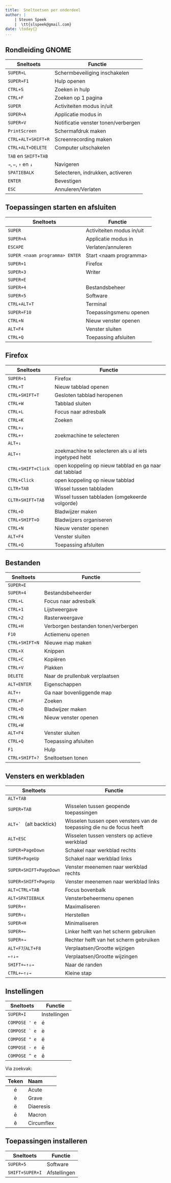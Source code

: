 ```yaml
---
title:  Sneltoetsen per onderdeel
author: |
    | Steven Speek 
    |  \tt{slspeek@gmail.com}
date: \today{}
...
```

## Rondleiding GNOME
|Sneltoets|Functie|
|-----------|---------|
|```SUPER+L```| Schermbeveiliging inschakelen|
|```SUPER+F1```|Hulp openen|
|```CTRL+S```|Zoeken in hulp|
|```CTRL+F```|Zoeken op 1 pagina|
|```SUPER```|Activiteiten modus in/uit|
|```SUPER+A```|Applicatie modus in|
|```SUPER+V```|Notificatie venster tonen/verbergen|
|```PrintScreen```|Schermafdruk maken|
|```CTRL+ALT+SHIFT+R```|Screenrecording maken|
|```CTRL+ALT+DELETE```|Computer uitschakelen|
|```TAB``` en ```SHIFT+TAB```|| 
|```→```, ```←```, ```↑``` en ```↓```|Navigeren|
|```SPATIEBALK```|Selecteren, indrukken, activeren| 
|```ENTER```|Bevestigen|
|```ESC```|Annuleren/Verlaten| 


## Toepassingen starten en afsluiten 
|Sneltoets|Functie|
|-----------|---------|
|```SUPER```|Activiteiten modus in/uit|
|```SUPER+A```|Applicatie modus in|
|```ESCAPE```|Verlaten/annuleren|
|```SUPER <naam programma> ENTER```|Start \<naam programma\>|
|```SUPER+1```|Firefox|
|```SUPER+3```|Writer|
|```SUPER+E```| |
|```SUPER+4```|Bestandsbeheer|
|```SUPER+5```|Software|
|```CTRL+ALT+T```|Terminal|
|```SUPER+F10```|Toepassingsmenu openen|
|```CTRL+N```|Nieuw venster openen|
|```ALT+F4```|Venster sluiten|
|```CTRL+Q```|Toepassing afsluiten|

## Firefox
|Sneltoets|Functie|
|-----------|---------|
|```SUPER+1```|Firefox|
|```CTRL+T```|Nieuw tabblad openen|
|```CTRL+SHIFT+T```|Gesloten tabblad heropenen|
|```CTRL+W```|Tabblad sluiten|
|```CTRL+L```|Focus naar adresbalk|
|```CTRL+K```|Zoeken|
|```CTRL+↓```||
|```CTRL+↑```| zoekmachine te selecteren|
|```ALT+↓```||
|```ALT+↑```|zoekmachine te selecteren als u al iets ingetyped hebt|
|```CTRL+SHIFT+Click```|open koppeling op nieuw tabblad en ga naar dat tabblad|
|```CTRL+Click```|open koppeling op nieuw tabblad|
|```CLTR+TAB```|Wissel tussen tabbladen|
|```CLTR+SHIFT+TAB```|Wissel tussen tabbladen (omgekeerde volgorde)|
|```CTRL+D```|Bladwijzer maken|
|```CTRL+SHIFT+O```|Bladwijzers organiseren|
|```CTRL+N```|Nieuw venster openen|
|```ALT+F4```|Venster sluiten|
|```CTRL+Q```|Toepassing afsluiten|


## Bestanden
|Sneltoets|Functie|
|-----------|---------|
|```SUPER+E```||
|```SUPER+4```|Bestandsbeheerder|
|```CTRL+L```|Focus naar adresbalk|
|```CTRL+1```|Lijstweergave|
|```CTRL+2```|Rasterweergave|
|```CTRL+H```|Verborgen bestanden tonen/verbergen|
|```F10```|Actiemenu openen|
|```CTRL+SHIFT+N```|Nieuwe map maken|
|```CTRL+X```|Knippen|
|```CTRL+C```|Kopiëren|
|```CTRL+V```|Plakken|
|```DELETE```|Naar de prullenbak verplaatsen|
|```ALT+ENTER```|Eigenschappen|
|```ALT+↑```|Ga naar bovenliggende map|
|```CTRL+F```|Zoeken|
|```CTRL+D```|Bladwijzer maken|
|```CTRL+N```|Nieuw venster openen|
|```CTRL+W```||
|```ALT+F4```|Venster sluiten|
|```CTRL+Q```|Toepassing afsluiten|
|```F1```|Hulp|
|```CTRL+SHIFT+?```|Sneltoetsen tonen|

## Vensters en werkbladen
|Sneltoets|Functie|
|-----|---------|
|```ALT+TAB```||
|```SUPER+TAB```|Wisselen tussen geopende toepassingen|
|```ALT+` ``` (alt backtick) |Wisselen tussen open vensters van de toepassing die nu de focus heeft|
|```ALT+ESC```| Wisselen tussen vensters op actieve werkblad|
|```SUPER+PageDown```|Schakel naar werkblad rechts|
|```SUPER+PageUp```|Schakel naar werkblad links|
|```SUPER+SHIFT+PageDown```|Venster meenemen naar werkblad rechts|
|```SUPER+SHIFT+PageUp```|Venster meenemen naar werkblad links|
|```ALT+CTRL+TAB```|Focus bovenbalk|
|```ALT+SPATIEBALK```|Vensterbeheermenu openen|
|```SUPER+↑```|Maximaliseren|
|```SUPER+↓```|Herstellen|
|```SUPER+H```|Minimaliseren|
|```SUPER+←```|Linker helft van het scherm gebruiken|
|```SUPER+→```|Rechter helft van het scherm gebruiken|
|```ALT+F7```/```ALT+F8```|Verplaatsen/Grootte wijzigen|
|```←↑↓→```|Verplaatsen/Grootte wijzingen|
|```SHIFT+←↑↓→```|Naar de randen|
|```CTRL+←↑↓→```|Kleine stap|


## Instellingen

|Sneltoets|Functie|
|-----------|---------|
|```SUPER+I```|Instellingen|
|```COMPOSE ' e```| é|
|```COMPOSE ` e```| è|
|```COMPOSE " e```| ë|
|```COMPOSE - e```| ē|
|```COMPOSE ^ e```| ê|

Via zoekvak:

|Teken|Naam|
|:---:|:---| 
| é| Acute|
| è| Grave|
| ë | Diaeresis|
| ē | Macron|
| ê | Circumflex|

## Toepassingen installeren
|Sneltoets|Functie|
|-------|---------|
|```SUPER+5```|Software|
|```SHIFT+SUPER+I```|Afstellingen|
